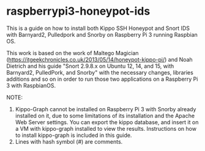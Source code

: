 # raspberrypi3-honeypot-ids

This is a guide on how to install both Kippo SSH Honeypot and Snort IDS with Barnyard2, Pulledpork and Snorby on Raspberry Pi 3 running Raspbian OS.

This work is based on the work of Maltego Magician (https://itgeekchronicles.co.uk/2013/05/14/honeypot-kippo-pi/) and Noah Dietrich and his guide "Snort 2.9.8.x on Ubuntu 12, 14, and 15, with Barnyard2, PulledPork, and Snorby" with the necessary changes, libraries additions and so on in order to run those two applications on a Raspberry Pi 3 with RaspbianOS.

NOTE: 
1) Kippo-Graph cannot be installed on Raspberry Pi 3 with Snorby already installed on it, due to some limitations of its installation and the Apache Web Server settings. You can export the kippo database, and insert it on a VM with kippo-graph installed to view the results.
Instructions on how to install kippo-graph is included in this guide.
2) Lines with hash symbol (#) are comments.
